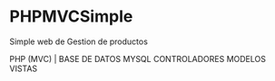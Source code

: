 # PHPMVCSimple

Simple web de Gestion de productos

PHP (MVC)  | BASE DE DATOS MYSQL
CONTROLADORES
MODELOS 
VISTAS 
